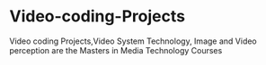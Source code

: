 # Video-coding-Projects
Video coding Projects,Video System Technology, Image and Video perception are the Masters in Media Technology Courses
